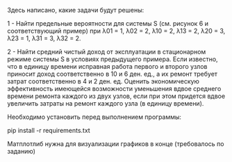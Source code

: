 Здесь написано, какие задачи будут решены:

1 - Найти предельные вероятности для системы S (см. рисунок 6 и соответствующий пример) при λ01 = 1, λ02 = 2, λ10 = 2, λ13 = 2, λ20 = 3, λ23 = 1, λ31 = 3, λ32 = 2.

2 - Найти средний чистый доход от эксплуатации в стационарном режиме системы S в условиях предыдущего примера. Если известно, что в единицу времени исправная работа первого и второго узлов приносит доход соответственно в 10 и 6 ден. ед., а их ремонт требует затрат соответственно в 4 и 2 ден. ед. Оценить экономическую эффективность имеющейся возможности уменьшения вдвое среднего времени ремонта каждого из двух узлов, если при этом придется вдвое увеличить затраты на ремонт каждого узла (в единицу времени).

Необходимо установить перед выполнением программы:

pip install -r requirements.txt

Матплотлиб нужна для визуализации графиков в конце (требовалось по заданию)
